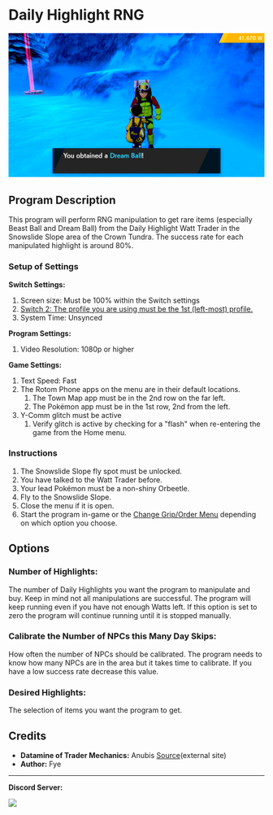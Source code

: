 # Daily Highlight RNG

<img src="images/DailyHighlightRNG-0.png">

## Program Description

This program will perform RNG manipulation to get rare items (especially Beast Ball and Dream Ball) from the Daily Highlight Watt Trader in the Snowslide Slope area of the Crown Tundra.
The success rate for each manipulated highlight is around 80%.

### Setup of Settings

**Switch Settings:**

1. Screen size: Must be 100% within the Switch settings
2. [Switch 2: The profile you are using must be the 1st (left-most) profile.](/Wiki/Programs/NintendoSwitch/Switch2Notes.md#resetting-a-game-moves-the-cursor-to-the-1st-user-profile)
3. System Time: Unsynced

**Program Settings:**

1. Video Resolution: 1080p or higher

**Game Settings:**

1. Text Speed: Fast
2. The Rotom Phone apps on the menu are in their default locations.
    1. The Town Map app must be in the 2nd row on the far left.
    2. The Pokémon app must be in the 1st row, 2nd from the left.
3. Y-Comm glitch must be active
    1. Verify glitch is active by checking for a "flash" when re-entering the game from the Home menu.

### Instructions

1. The Snowslide Slope fly spot must be unlocked.
2. You have talked to the Watt Trader before.
3. Your lead Pokémon must be a non-shiny Orbeetle.
4. Fly to the Snowslide Slope.
5. Close the menu if it is open.
6. Start the program in-game or the [Change Grip/Order Menu](https://github.com/PokemonAutomation/Microcontroller/blob/master/Wiki/Programs/NintendoSwitch/ChangeGripOrderMenu.md) depending on which option you choose.

## Options

### Number of Highlights:

The number of Daily Highlights you want the program to manipulate and buy. 
Keep in mind not all manipulations are successful. 
The program will keep running even if you have not enough Watts left.
If this option is set to zero the program will continue running until it is stopped manually.


### Calibrate the Number of NPCs this Many Day Skips:

How often the number of NPCs should be calibrated.
The program needs to know how many NPCs are in the area but it takes time to calibrate.
If you have a low success rate decrease this value.


### Desired Highlights:

The selection of items you want the program to get. 


## Credits

- **Datamine of Trader Mechanics:** Anubis [Source](https://docs.google.com/spreadsheets/u/0/d/1pNYtCJKRh_efX9LvzjCiA-0n2lGSFnVmSWwmPzgSOMw/htmlview)(external site)
- **Author:** Fye


<hr>

**Discord Server:** 

[<img src="https://canary.discordapp.com/api/guilds/695809740428673034/widget.png?style=banner2">](https://discord.gg/cQ4gWxN)




